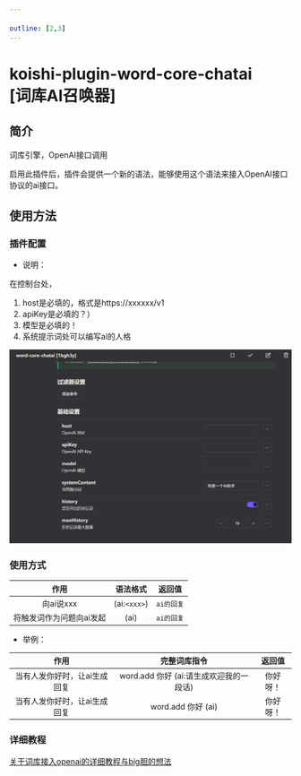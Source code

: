 ```yaml
---

outline: [2,3]
---
```


# koishi-plugin-word-core-chatai<br>[词库AI召唤器]

## 简介

词库引擎，OpenAI接口调用

启用此插件后，插件会提供一个新的语法，能够使用这个语法来接入OpenAI接口协议的ai接口。

## 使用方法

### 插件配置

- 说明：

在控制台处，

1. host是必填的，格式是https://xxxxxx/v1
2. apiKey是必填的？）
3. 模型是必填的！
4. 系统提示词处可以编写ai的人格

![插件配置图片](./src/e77afcbf5745b601654016795fe4a10a7f8a7e2f.png)

### 使用方式

|作用|语法格式|返回值|
|:--:|:--:|:--:|
|向ai说xxx|(ai:`<xxx>`)|`ai的回复`|
|将触发词作为问题向ai发起|(ai)|`ai的回复`|

- 举例：

|作用|完整词库指令|返回值|
|:--:|:--:|:--:|
|当有人发你好时，让ai生成回复|word.add 你好 (ai:请生成欢迎我的一段话)|你好呀！|
|当有人发你好时，让ai生成回复|word.add 你好 (ai)|你好呀！|

### 详细教程

[关于词库接入openai的详细教程与big胆的想法](https://forum.koishi.xyz/t/topic/10836/2)
